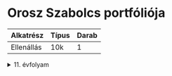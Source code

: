 # Orosz Szabolcs portfóliója
|Alkatrész|Típus|Darab|
|---|---|---|
|Ellenállás|10k|1|
<details><summary>11. évfolyam</summary>
<p>

Portflió
